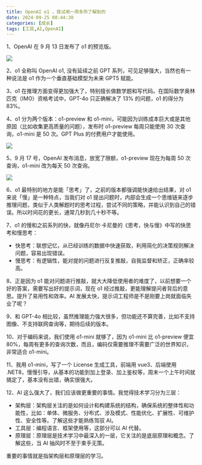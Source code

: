 ```yaml
---
title: OpenAI o1 ，我试用一周多所了解到的
date: 2024-09-25 08:44:38
categories: [成长]
tags: [工具,AI,OpenAI]
---
```


1、OpenAI 在 9 月 13 日发布了 o1 的预览版。

![](https://cdn.jsdelivr.net/gh/oec2003/hblog-images/img/202409241751659.webp)

2、o1 全称叫 OpenAI o1, 没有延续之前 GPT 系列，可见足够强大，当然也有一种说法是 o1 作为一个垂直基础模型为未来 GPT5 赋能。

3、o1 在推理方面变得更加强大了，特别擅长做数学题和写代码。在国际数学奥林匹克（IMO）资格考试中，GPT-4o 只正确解决了 13% 的问题，o1 的得分为 83%。

<!--more-->

4、o1 分为两个版本：o1-preview 和 o1-mini，可能因为训练成本巨大或是其他原因（比如收集更高质量的问题），发布时 o1-preview 每周只能使用 30 次查询，o1-mini 是 50 次。GPT Plus 的付费用户才能使用。

![](https://cdn.jsdelivr.net/gh/oec2003/hblog-images/img/202409241751431.webp)

5、9 月 17 号，OpenAI 发布消息，放宽了限额，o1-preview 现在为每周 50 次查询，o1-mini 改为每天 50 次查询。

![](https://cdn.jsdelivr.net/gh/oec2003/hblog-images/img/202409241752377.webp)

6、o1 最特别的地方是能「思考」了，之前的版本都强调能快速给出结果，对 o1 来说「慢」是一种特点，当我们对 o1 提出问题时，内部会生成一个思维链来逐步推理问题，类似于人类解题时的思考过程，尝试不同的策略，并能认识到自己的错误。所以时间花的更长，通常几秒到几十秒不等。

7、o1 的慢和之前系列的快，就像丹尼尔·卡尼曼的《思考，快与慢》中写的快思考和慢思考：

* 快思考：联想记忆，从已经训练的数据中快速获取，利用简化的决策规则解决问题，容易出现错误。
* 慢思考：有逻辑性，能对提的问题进行反复推敲，自我监督和矫正，正确率较高。

8、正是因为 o1 能对问题进行推敲，就大大降低使用者的难度了，以前想要一个好的答案，需要写出好的提示词，现在 o1 经过推敲，更能理解提问者背后的意思。提升了易用性和效率。AI 发展太快，提示词工程师是不是刚要上岗就面临失业了呢？

9、和 GPT-4o 相比较，虽然推理能力强大很多，但功能还不算完善，比如不支持图像、不支持联网查询等，期待后续的版本。

10、对于编码来说，我们使用 o1-mini 就够了，因为 o1-mini 比 o1-preview 便宜 80%，每周有更多的查询次数，而且，编码仅需要推理不需要广泛的世界知识，非常适合 o1-mini。


11、我用 o1-mini，写了一个 License 生成工具，前端用 vue3、后端使用 .NET8，慢慢引导，从基本的功能到加上登录、加上鉴权等，周末一个上午时间就搞定了，基本没有出错，确实很强大。

12、AI 这么强大了，我们应该做更重要的事情。我觉得技术学习分为三层：

* 架构层：架构层关注的是如何设计和构建系统的结构，确保系统的整体性和功能性，比如：单体、微服务、分布式、涉及模式、性能优化、扩展性、可维护性、安全性等。了解这些才能熟练驾驭 AI。
* 工具层：编程语言、框架使用等，这部分可以 AI 代替。
* 原理层：原理层是技术学习中最深入的一层，它关注的是底层原理和概念。了解这些，当 AI 抽风时不至于束手无策。

重要的事情就是指架构层和原理层的学习。
